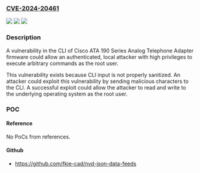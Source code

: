 ### [CVE-2024-20461](https://cve.mitre.org/cgi-bin/cvename.cgi?name=CVE-2024-20461)
![](https://img.shields.io/static/v1?label=Product&message=Cisco%20Analog%20Telephone%20Adaptor%20(ATA)%20Software&color=blue)
![](https://img.shields.io/static/v1?label=Version&message=%3D%2012.0.1%20SR2%20&color=brighgreen)
![](https://img.shields.io/static/v1?label=Vulnerability&message=Improper%20Neutralization%20of%20Special%20Elements%20used%20in%20an%20OS%20Command%20('OS%20Command%20Injection')&color=brighgreen)

### Description

A vulnerability in the CLI&nbsp;of Cisco ATA 190 Series Analog Telephone Adapter firmware could allow an authenticated, local attacker with high privileges to execute arbitrary commands as the root user.This vulnerability exists because CLI input is not properly sanitized. An attacker could exploit this vulnerability by sending malicious characters to the CLI. A successful exploit could allow the attacker to read and write to the underlying operating system as the root user.

### POC

#### Reference
No PoCs from references.

#### Github
- https://github.com/fkie-cad/nvd-json-data-feeds

